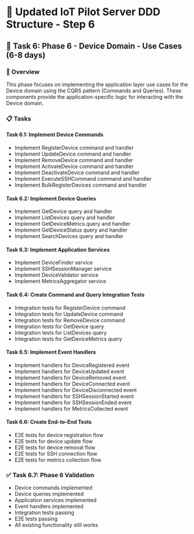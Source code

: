 # 🚀 Updated IoT Pilot Server DDD Structure - Step 6

## 🔌 Task 6: Phase 6 - Device Domain - Use Cases (6-8 days)

### 🎯 Overview
This phase focuses on implementing the application layer use cases for the Device domain using the CQRS pattern (Commands and Queries). These components provide the application-specific logic for interacting with the Device domain.

### 📋 Tasks

#### Task 6.1: Implement Device Commands
- Implement RegisterDevice command and handler
- Implement UpdateDevice command and handler
- Implement RemoveDevice command and handler
- Implement ActivateDevice command and handler
- Implement DeactivateDevice command and handler
- Implement ExecuteSSHCommand command and handler
- Implement BulkRegisterDevices command and handler

#### Task 6.2: Implement Device Queries
- Implement GetDevice query and handler
- Implement ListDevices query and handler
- Implement GetDeviceMetrics query and handler
- Implement GetDeviceStatus query and handler
- Implement SearchDevices query and handler

#### Task 6.3: Implement Application Services
- Implement DeviceFinder service
- Implement SSHSessionManager service
- Implement DeviceValidator service
- Implement MetricsAggregator service

#### Task 6.4: Create Command and Query Integration Tests
- Integration tests for RegisterDevice command
- Integration tests for UpdateDevice command
- Integration tests for RemoveDevice command
- Integration tests for GetDevice query
- Integration tests for ListDevices query
- Integration tests for GetDeviceMetrics query

#### Task 6.5: Implement Event Handlers
- Implement handlers for DeviceRegistered event
- Implement handlers for DeviceUpdated event
- Implement handlers for DeviceRemoved event
- Implement handlers for DeviceConnected event
- Implement handlers for DeviceDisconnected event
- Implement handlers for SSHSessionStarted event
- Implement handlers for SSHSessionEnded event
- Implement handlers for MetricsCollected event

#### Task 6.6: Create End-to-End Tests
- E2E tests for device registration flow
- E2E tests for device update flow
- E2E tests for device removal flow
- E2E tests for SSH connection flow
- E2E tests for metrics collection flow

### ✅ Task 6.7: Phase 6 Validation
- Device commands implemented
- Device queries implemented
- Application services implemented
- Event handlers implemented
- Integration tests passing
- E2E tests passing
- All existing functionality still works
